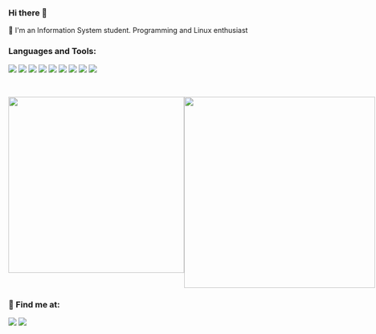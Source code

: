 ### Hi there 👋

:telescope:  I'm an Information System student. Programming and Linux enthusiast

### Languages and Tools:
<p>
    <img src="https://img.shields.io/badge/Java-ED8B00?style=for-the-badge&logo=java&logoColor=white"/>
    <img src="https://img.shields.io/badge/Go-00ADD8?style=for-the-badge&logo=go&logoColor=white"/>
    <img src="https://img.shields.io/badge/Spring-6DB33F?style=for-the-badge&logo=spring&logoColor=white"/>
    <img src="https://img.shields.io/badge/MySQL-00000F?style=for-the-badge&logo=mysql&logoColor=white"/>
    <img src="https://img.shields.io/badge/PostgreSQL-316192?style=for-the-badge&logo=postgresql&logoColor=white"/>
    <img src="https://img.shields.io/badge/Microsoft_Azure-0089D6?style=for-the-badge&logo=microsoft-azure&logoColor=white"/>
    <img src="https://img.shields.io/badge/Docker-2496ED?style=for-the-badge&logo=docker&logoColor=white"/>
    <img src="https://img.shields.io/badge/Git-E34F26?style=for-the-badge&logo=git&logoColor=white"/>
    <img src="https://img.shields.io/badge/Linux-E34F26?style=for-the-badge&logo=linux&logoColor=black"/>
<p/>

<br/>

<div style="display: flex">
 <img width="350"  src="https://github-readme-stats.vercel.app/api?username=br93&show_icons=true&theme=blue-green&include_all_commits=true&count_private=true"/>
 <img width="380"  src="https://github-readme-stats.vercel.app/api/top-langs/?username=br93&layout=compact&langs_count=7&theme=blue-green"/>
</div>

### :incoming_envelope: Find me at:
 <a href="mailto:reisalvesb@gmail.com"><img src="https://img.shields.io/badge/e‑mail-D14836.svg?style=for-the-badge&logo=GMail&logoColor=white"/></a> <a href="https://www.linkedin.com/in/bruno-roberto-reis-alves-191aa86a/"><img src="https://img.shields.io/badge/linkedin-0077B5.svg?style=for-the-badge&logo=linkedin&logoColor=white"/></a>
<!--
**br93/br93** is a ✨ _special_ ✨ repository because its `README.md` (this file) appears on your GitHub profile.

Here are some ideas to get you started:

- 🔭 I’m currently working on ...
- 🌱 I’m currently learning ...
- 👯 I’m looking to collaborate on ...
- 🤔 I’m looking for help with ...
- 💬 Ask me about ...
- 📫 How to reach me: ...
- 😄 Pronouns: ...
- ⚡ Fun fact: ...
-->
